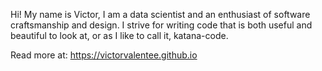 Hi! My name is Victor, I am a data scientist and an enthusiast of software craftsmanship and design. I strive for writing code that is both useful and beautiful to look at, or as I like to call it, katana-code.

Read more at: https://victorvalentee.github.io